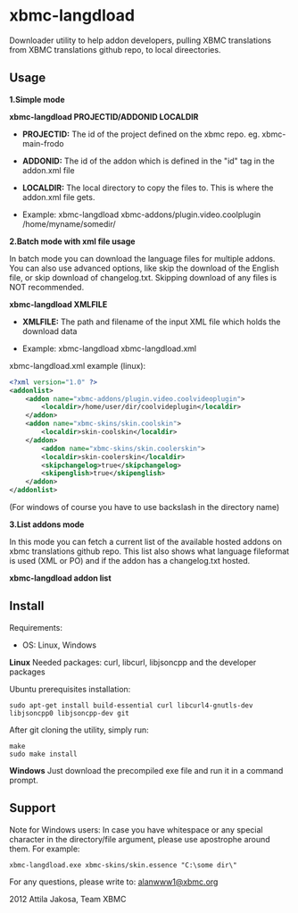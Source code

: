 xbmc-langdload
==============

Downloader utility to help addon developers, pulling XBMC translations from XBMC translations github repo, to local direectories.

## Usage

**1.Simple mode**

  **xbmc-langdload PROJECTID/ADDONID LOCALDIR**

  * **PROJECTID:** The id of the project defined on the xbmc repo. eg. xbmc-main-frodo
  * **ADDONID:** The id of the addon which is defined in the "id" tag in the addon.xml file
  * **LOCALDIR:** The local directory to copy the files to. This is where the addon.xml file gets.

  * Example: xbmc-langdload xbmc-addons/plugin.video.coolplugin /home/myname/somedir/

**2.Batch mode with xml file usage**

  In batch mode you can download the language files for multiple addons.
  You can also use advanced options, like skip the download of the English file, or skip download of changelog.txt.
  Skipping download of any files is NOT recommended.

  **xbmc-langdload XMLFILE**

  * **XMLFILE:** The path and filename of the input XML file which holds the download data

  * Example: xbmc-langdload xbmc-langdload.xml

xbmc-langdload.xml example (linux):
```xml
<?xml version="1.0" ?>
<addonlist>
    <addon name="xbmc-addons/plugin.video.coolvideoplugin">
        <localdir>/home/user/dir/coolvideplugin</localdir>
    </addon>
    <addon name="xbmc-skins/skin.coolskin">
        <localdir>skin-coolskin</localdir>
    </addon>
        <addon name="xbmc-skins/skin.coolerskin">
        <localdir>skin-coolerskin</localdir>
        <skipchangelog>true</skipchangelog>
        <skipenglish>true</skipenglish>
    </addon>
</addonlist>
```
(For windows of course you have to use backslash in the directory name)

**3.List addons mode**

  In this mode you can fetch a current list of the available hosted addons on xbmc translations github repo.
  This list also shows what language fileformat is used (XML or PO) and if the addon has a changelog.txt hosted.

  **xbmc-langdload addon list**

## Install

Requirements:
* OS: Linux, Windows

**Linux**
Needed packages: curl, libcurl, libjsoncpp and the developer packages

Ubuntu prerequisites installation:
```
sudo apt-get install build-essential curl libcurl4-gnutls-dev libjsoncpp0 libjsoncpp-dev git
```

After git cloning the utility, simply run:
```
make
sudo make install
```

**Windows**
Just download the precompiled exe file and run it in a command prompt.

## Support

Note for Windows users: In case you have whitespace or any special character
in the directory/file argument, please use apostrophe around them. For example:
```
xbmc-langdload.exe xbmc-skins/skin.essence "C:\some dir\"
```

For any questions, please write to: alanwww1@xbmc.org

2012 Attila Jakosa, Team XBMC
